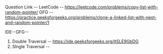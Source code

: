Question Link -- 
LeetCode -- https://leetcode.com/problems/copy-list-with-random-pointer/
GFG -- https://practice.geeksforgeeks.org/problems/clone-a-linked-list-with-next-and-random-pointer/1

IDE--GFG--
1. Double Traversal -- https://ide.geeksforgeeks.org/jtSLE9GbDG
2. SIngle Traversal -- 
